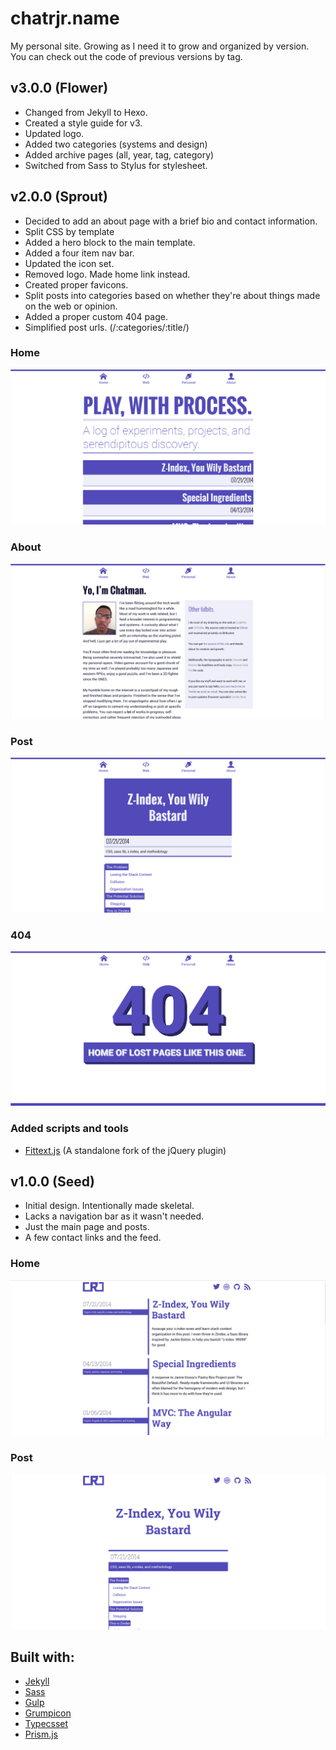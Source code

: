 # chatrjr.name

My personal site. Growing as I need it to grow and organized by version. You can check out the code of previous versions by tag.

## v3.0.0 (Flower)

+ Changed from Jekyll to Hexo.
+ Created a style guide for v3.
+ Updated logo.
+ Added two categories (systems and design)
+ Added archive pages (all, year, tag, category)
+ Switched from Sass to Stylus for stylesheet.

## v2.0.0 (Sprout)

+ Decided to add an about page with a brief bio and contact information. 
+ Split CSS by template
+ Added a hero block to the main template.
+ Added a four item nav bar.
+ Updated the icon set.
+ Removed logo. Made home link instead.
+ Created proper favicons.
+ Split posts into categories based on whether they're about things made on the web or opinion.
+ Added a proper custom 404 page.
+ Simplified post urls. (/:categories/:title/)

### Home
![chatrjr v2 homepage][v2-home]

### About
![chatrjr v2 about page][v2-about]

### Post
![chatrjr v2 post][v2-post]

### 404
![chatrjr v2 404 error][v2-error]

### Added scripts and tools
+ [Fittext.js](https://github.com/adactio/FitText.js) (A standalone fork of the jQuery plugin)

## v1.0.0 (Seed)

+ Initial design. Intentionally made skeletal.
+ Lacks a navigation bar as it wasn't needed.
+ Just the main page and posts.
+ A few contact links and the feed.

### Home
![chatrjr v1 homepage][v1-home]

### Post
![chatrjr v1 post][v1-post]

## Built with:

+ [Jekyll](http://jekyllrb.com)
+ [Sass](http://sass-lang.com)
+ [Gulp](http://gulpjs.com)
+ [Grumpicon](http://grumpicon.com)
+ [Typecsset](https://github.com/csswizardry/typecsset)
+ [Prism.js](http://prismjs.com)

[v1-home]: version-images/v1-home.png "chatrjr v1 homepage"
[v1-post]: version-images/v1-post.png "chatrjr v1 post"
[v2-home]: version-images/v2-home.png "chatrjr v2 homepage"
[v2-about]: version-images/v2-about.png "chatrjr v2 about page"
[v2-post]: version-images/v2-post.png "chatrjr v2 post"
[v2-error]: version-images/v2-error.png "chatrjr v2 404 error"
